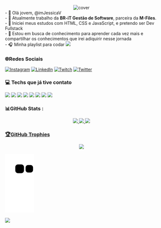 <div align="center">
<img width="25%" height = "150px" src="https://media.giphy.com/media/hS42TuYYnANLFR9IRQ/giphy.gif" alt="cover" />
</div>
- 👋 Olá jovem, @imJessicaV
  <br>
- 👀 Atualmente trabalho da <b>BR-iT Gestão de Software</b>, parceira  da <b>M-Files</b>.
  <br>
- 🌱 Iniciei meus estudos com HTML, CSS e JavaScript, e pretendo ser Dev Fullstack
  <br>
- 💞️ Estou em busca de conhecimento para aprender cada vez mais e compartilhar os conhecimentos que irei adiquirir nesse jornada
 <br>
- 🎧 Minha playlist para codar <a href="https://open.spotify.com/artist/0oaP0FzHSRg7Dbx2ehVxSF?si=ZXP8rM2xTaCSvjpxrIAGJg"><img height="20px" src="https://img.shields.io/badge/Spotify-1ED760?&style=for-the-badge&logo=spotify&logoColor=white"><a/>
 
 
  
### 🌐Redes Sociais
[![Instagram](https://img.shields.io/badge/Instagram-%23E4405F.svg?logo=Instagram&logoColor=white)](https://instagram.com/https://www.instagram.com/imjesca__/) [![LinkedIn](https://img.shields.io/badge/LinkedIn-%230077B5.svg?logo=linkedin&logoColor=white)](https://linkedin.com/in/https://www.linkedin.com/in/jessicassvitoriano/) [![Twitch](https://img.shields.io/badge/Twitch-%239146FF.svg?logo=Twitch&logoColor=white)](https://twitch.tv/https://twitch.tv/imjesca) [![Twitter](https://img.shields.io/badge/Twitter-%231DA1F2.svg?logo=Twitter&logoColor=white)](https://twitter.com/https://twitter.com/ajesca_) 

 ### 💻 Techs que já tive contato
<img src="https://img.shields.io/badge/HTML5-E34F26?style=for-the-badge&logo=html5&logoColor=white"> <img src="https://img.shields.io/badge/CSS3-1572B6?style=for-the-badge&logo=css3&logoColor=white"> <img src="https://img.shields.io/badge/JavaScript-F7DF1E?style=for-the-badge&logo=javascript&logoColor=black"> <img src="https://img.shields.io/badge/TypeScript-007ACC?style=for-the-badge&logo=typescript&logoColor=white"> <img src="https://img.shields.io/badge/Java-ED8B00?style=for-the-badge&logo=java&logoColor=white"> <img src="https://img.shields.io/badge/React-20232A?style=for-the-badge&logo=react&logoColor=61DAFB"> <img src="https://img.shields.io/badge/Material--UI-0081CB?style=for-the-badge&logo=material-ui&logoColor=white"> <img src="https://img.shields.io/badge/Spring-6DB33F?style=for-the-badge&logo=spring&logoColor=white"> 


### 📊GitHub Stats :
<div align="center">
  <a href="https://github.com/imjessicav">
  <img height="150em" src="https://github-readme-stats.vercel.app/api?username=imjessicav&show_icons=true&theme=tokyonight&include_all_commits=true&count_private=true"/>
  <img height="150em" src="https://github-readme-stats.vercel.app/api/top-langs/?username=imjessicav&layout=compact&langs_count=7&theme=tokyonight"/>
  <img height="150em" src="https://github-readme-streak-stats.herokuapp.com/?user=imJessicaV&theme=tokyonight&hide_border=false" />
</div>
 
### 🏆GitHub Trophies
<div align="center">
<img height="100em" src="https://github-profile-trophy.vercel.app/?username=imJessicaV&theme=tokyonight&no-frame=false&no-bg=false&margin-w=4" />
</div>
 
  ![Snake animation](https://github.com/imjessicav/imjessicav/blob/output/github-contribution-grid-snake.svg)
  
  [![](https://visitcount.itsvg.in/api?id=imJessicaV&icon=2&color=11)](https://visitcount.itsvg.in)

